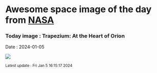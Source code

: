 
# Awesome space image of the day from [NASA](https://api.nasa.gov/)

### Today image : Trapezium: At the Heart of Orion
Date : 2024-01-05

![](https://apod.nasa.gov/apod/image/2401/Image964_1024.jpg)

<small>Latest update : Fri Jan  5 16:15:17 2024</small>
        